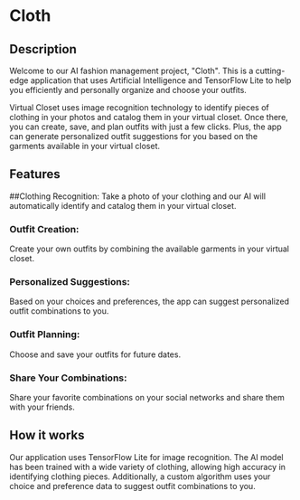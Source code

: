 # Cloth

## Description
Welcome to our AI fashion management project, "Cloth". This is a cutting-edge application that uses Artificial Intelligence and TensorFlow Lite to help you efficiently and personally organize and choose your outfits.

Virtual Closet uses image recognition technology to identify pieces of clothing in your photos and catalog them in your virtual closet. Once there, you can create, save, and plan outfits with just a few clicks. Plus, the app can generate personalized outfit suggestions for you based on the garments available in your virtual closet.

## Features
##Clothing Recognition: 
Take a photo of your clothing and our AI will automatically identify and catalog them in your virtual closet.

### Outfit Creation: 
Create your own outfits by combining the available garments in your virtual closet.

### Personalized Suggestions: 
Based on your choices and preferences, the app can suggest personalized outfit combinations to you.

### Outfit Planning: 
Choose and save your outfits for future dates.

### Share Your Combinations: 
Share your favorite combinations on your social networks and share them with your friends.


## How it works
Our application uses TensorFlow Lite for image recognition. The AI model has been trained with a wide variety of clothing, allowing high accuracy in identifying clothing pieces. Additionally, a custom algorithm uses your choice and preference data to suggest outfit combinations to you.
